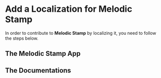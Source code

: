 # Add a Localization for Melodic Stamp

In order to contribute to **Melodic Stamp** by localizing it, you need to follow the steps below.

## The Melodic Stamp App

## The Documentations
